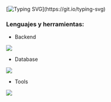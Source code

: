 [![Typing SVG](https://readme-typing-svg.demolab.com?font=Roboto&duration=4000&pause=500&color=F7F7F7&background=FFFFFF00&random=false&width=435&lines=Hola%2C+Soy+Esteban+Backend+developer.)](https://git.io/typing-svg)


<h3 align="left">Lenguajes y herramientas:</h3>

- Backend
<p align="left">
  <a href="https://skillicons.dev">
    <img src="https://skillicons.dev/icons?i=py,flask,django" />
  </a>
</p>

- Database
<p align="left">
  <a href="https://skillicons.dev">
    <img src="https://skillicons.dev/icons?i=mysql,postgresql" />
  </a>
</p>

- Tools
<p align="left">
  <a href="https://skillicons.dev">
    <img src="https://skillicons.dev/icons?i=git,github"/>
  </a>
</p>
